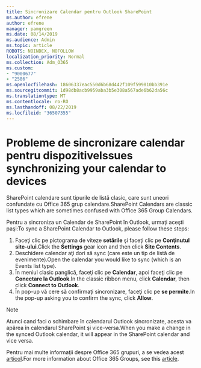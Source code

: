 ```yaml
---
title: Sincronizare Calendar pentru Outlook SharePoint
ms.author: efrene
author: efrene
manager: pamgreen
ms.date: 08/14/2019
ms.audience: Admin
ms.topic: article
ROBOTS: NOINDEX, NOFOLLOW
localization_priority: Normal
ms.collection: Adm_O365
ms.custom:
- "9000677"
- "2586"
ms.openlocfilehash: 18606337eac550d6b68d442f109f599810bb391e
ms.sourcegitcommit: 1d98db8acb9959aba3b5e308a567ade6b62da56c
ms.translationtype: MT
ms.contentlocale: ro-RO
ms.lasthandoff: 08/22/2019
ms.locfileid: "36507355"
---
```

# <a name="issues-synchronizing-your-calendar-to-devices"></a><span data-ttu-id="fa6df-102">Probleme de sincronizare calendar pentru dispozitive</span><span class="sxs-lookup"><span data-stu-id="fa6df-102">Issues synchronizing your calendar to devices</span></span>

<span data-ttu-id="fa6df-103">SharePoint calendare sunt tipurile de listă clasic, care sunt uneori confundate cu Office 365 grup calendare.</span><span class="sxs-lookup"><span data-stu-id="fa6df-103">SharePoint Calendars are classic list types which are sometimes confused with Office 365 Group Calendars.</span></span>

<span data-ttu-id="fa6df-104">Pentru a sincroniza un Calendar de SharePoint în Outlook, urmaţi aceşti paşi:</span><span class="sxs-lookup"><span data-stu-id="fa6df-104">To sync a SharePoint Calendar to Outlook, please follow these steps:</span></span>

1. <span data-ttu-id="fa6df-105">Faceţi clic pe pictograma de viteze **setările** şi faceţi clic pe **Conţinutul site-ului**.</span><span class="sxs-lookup"><span data-stu-id="fa6df-105">Click the **Settings** gear icon and then click **Site Contents**.</span></span>
2. <span data-ttu-id="fa6df-106">Deschidere calendar aţi dori să sync (care este un tip de listă de evenimente).</span><span class="sxs-lookup"><span data-stu-id="fa6df-106">Open the calendar you would like to sync (which is an Events list type).</span></span>
3. <span data-ttu-id="fa6df-107">În meniul clasic panglică, faceţi clic pe **Calendar**, apoi faceţi clic pe **Conectare la Outlook**.</span><span class="sxs-lookup"><span data-stu-id="fa6df-107">In the classic ribbon menu, click **Calendar**, then click **Connect to Outlook**.</span></span>
4. <span data-ttu-id="fa6df-108">În pop-up vă cere să confirmaţi sincronizare, faceţi clic pe **se permite**.</span><span class="sxs-lookup"><span data-stu-id="fa6df-108">In the pop-up asking you to confirm the sync, click **Allow**.</span></span>

>[!Note]
> <span data-ttu-id="fa6df-109">Atunci cand faci o schimbare în calendarul Outlook sincronizate, acesta va apărea în calendarul SharePoint şi vice-versa.</span><span class="sxs-lookup"><span data-stu-id="fa6df-109">When you make a change in the synced Outlook calendar, it will appear in the SharePoint calendar and vice versa.</span></span>

<span data-ttu-id="fa6df-110">Pentru mai multe informaţii despre Office 365 grupuri, a se vedea acest [articol](https://support.office.com/article/Learn-about-Office-365-groups-b565caa1-5c40-40ef-9915-60fdb2d97fa2).</span><span class="sxs-lookup"><span data-stu-id="fa6df-110">For more information about Office 365 Groups, see this [article](https://support.office.com/article/Learn-about-Office-365-groups-b565caa1-5c40-40ef-9915-60fdb2d97fa2).</span></span>
